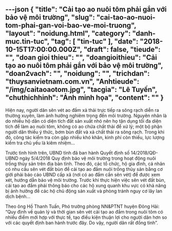 ---json
{
    "title": "Cải tạo ao nuôi tôm phải gắn với bảo vệ môi trường",
    "slug": "cai-tao-ao-nuoi-tom-phai-gan-voi-bao-ve-moi-truong",
    "layout": "noidung.html",
    "category": "danh-muc.tin-tuc",
    "tag": [
        "tin-tuc"
    ],
    "date": "2018-10-15T17:00:00.000Z",
    "draft": false,
    "tieude": "",
    "doan gioi thieu": "",
    "doangioithieu": "Cải tạo ao nuôi tôm phải gắn với bảo vệ môi trường",
    "doan2vach": "",
    "noidung": "",
    "trichdan": "thuysanvietnam.com.vn",
    "Anhtieude": "/img/caitaoaotom.jpg",
    "tacgia": "Lê Tuyến",
    "chuthichhinh": "Ảnh minh họa",
    "__content__": ""
}
---
<p>Hiện nay, người d&acirc;n s&ecirc;n v&eacute;t ao đầm xả thải trực tiếp ra s&ocirc;ng rạch diễn ra thường xuy&ecirc;n, l&agrave;m ảnh hưởng nghi&ecirc;m trọng đến m&ocirc;i trường. Nguy&ecirc;n nh&acirc;n l&agrave; do nhiều hộ d&acirc;n c&oacute; diện t&iacute;ch đất sản xuất nhỏ n&ecirc;n họ tận dụng tối đa diện t&iacute;ch để l&agrave;m ao nu&ocirc;i t&ocirc;m, kh&ocirc;ng c&oacute; ao chứa chất thải để xử l&yacute;; một bộ phận người d&acirc;n thiếu &yacute; thức, bơm b&ugrave;n đất v&agrave; xả chất thải ra s&ocirc;ng rạch. Trong khi đ&oacute;, c&ocirc;ng t&aacute;c kiểm tra c&ograve;n gặp nhiều kh&oacute; khăn, kinh ph&iacute; c&ograve;n thiếu, lực lượng kiểm tra chủ yếu l&agrave; ki&ecirc;m nhiệm&hellip;</p>

<p>Trước t&igrave;nh h&igrave;nh tr&ecirc;n, UBND tỉnh đ&atilde; ban h&agrave;nh Quyết định số 14/2018/QĐ-UBND ng&agrave;y 5/4/2018 Quy định bảo vệ m&ocirc;i trường trong hoạt động nu&ocirc;i trồng thủy sản tr&ecirc;n địa b&agrave;n tỉnh. Theo đ&oacute;, c&aacute;c tổ chức, hộ gia đ&igrave;nh, c&aacute; nh&acirc;n c&oacute; nhu cầu s&ecirc;n v&eacute;t đất b&ugrave;n để cải tạo ao đầm nu&ocirc;i trồng thủy sản bằng cơ giới phải b&aacute;o c&aacute;o UBND cấp x&atilde; (nơi c&oacute; ao đầm cần s&ecirc;n v&eacute;t) để được xem x&eacute;t, hướng dẫn bảo vệ m&ocirc;i trường. Trước khi thực hiện việc s&ecirc;n v&eacute;t đất b&ugrave;n, cải tạo ao đầm phải th&ocirc;ng b&aacute;o cho c&aacute;c hộ xung quanh khu vực c&oacute; khả năng bị ảnh hưởng để c&aacute;c hộ chủ động sản xuất v&agrave; ph&ograve;ng tr&aacute;nh nguy cơ l&acirc;y lan dịch bệnh&hellip;</p>

<p>Theo &ocirc;ng Hồ Thanh Tuấn, Ph&oacute; trưởng ph&ograve;ng NN&amp;PTNT huyện Đ&ocirc;ng Hải: &ldquo;Quy định về quản l&yacute; v&agrave; thời gian s&ecirc;n v&eacute;t cải tạo ao đầm trong nu&ocirc;i t&ocirc;m c&oacute; nhiều điểm mới hợp với thực tế, tạo điều kiện thuận lợi cho người d&acirc;n hơn so với c&aacute;c quyết định ban h&agrave;nh trước đ&acirc;y. Do vậy, người d&acirc;n rất đồng t&igrave;nh&rdquo;.</p>
